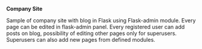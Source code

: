 **Company Site**

Sample of company site with blog in Flask using Flask-admin module. Every page can be edited in flask-admin panel. 
Every registered user can add posts on blog, possibility of editing other pages only for superusers. Superusers can also 
add new pages from defined modules.